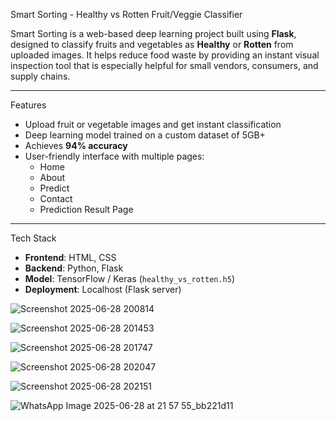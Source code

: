Smart Sorting - Healthy vs Rotten Fruit/Veggie Classifier

Smart Sorting is a web-based deep learning project built using **Flask**, designed to classify fruits and vegetables as **Healthy** or **Rotten** from uploaded images. It helps reduce food waste by providing an instant visual inspection tool that is especially helpful for small vendors, consumers, and supply chains.

---

Features

- Upload fruit or vegetable images and get instant classification
- Deep learning model trained on a custom dataset of 5GB+
- Achieves **94% accuracy**
- User-friendly interface with multiple pages:
  - Home
  - About
  - Predict
  - Contact
  - Prediction Result Page
    
---
 Tech Stack
 

- **Frontend**: HTML, CSS
- **Backend**: Python, Flask
- **Model**: TensorFlow / Keras (`healthy_vs_rotten.h5`)
- **Deployment**: Localhost (Flask server)


![Screenshot 2025-06-28 200814](https://github.com/user-attachments/assets/b1a29afc-1140-47a5-8df6-c72c13a27d53)

![Screenshot 2025-06-28 201453](https://github.com/user-attachments/assets/c34c35e5-a059-4c82-b20c-43c56c6a17b8)

![Screenshot 2025-06-28 201747](https://github.com/user-attachments/assets/061ea746-f1a4-4d09-880a-f8133d36db85)

![Screenshot 2025-06-28 202047](https://github.com/user-attachments/assets/12c31d33-f484-4e3a-a757-7f428bd7c5d6)

![Screenshot 2025-06-28 202151](https://github.com/user-attachments/assets/7b88592f-1e1b-4a83-9c08-99c113fe9de2)

![WhatsApp Image 2025-06-28 at 21 57 55_bb221d11](https://github.com/user-attachments/assets/7fb2a263-1d99-4a75-bbc7-8baa3bf204e3)
